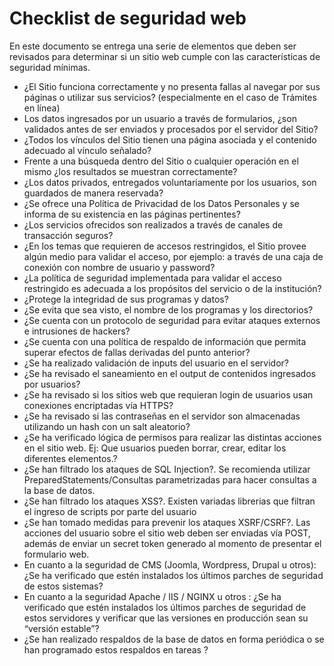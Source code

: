 Checklist de seguridad web
==========

En este documento se entrega una serie de elementos que deben ser revisados para determinar si un sitio web cumple con las características de seguridad mínimas.

* ¿El Sitio funciona correctamente y no presenta fallas al navegar por sus páginas o utilizar sus servicios? (especialmente en el caso de Trámites en línea)
*	Los datos ingresados por un usuario a través de formularios, ¿son validados antes de ser enviados y procesados por el servidor del Sitio?
*	¿Todos los vínculos del Sitio tienen una página asociada y el contenido adecuado al vínculo señalado?
*	Frente a una búsqueda dentro del Sitio o cualquier operación en el mismo ¿los resultados se muestran correctamente?
*	¿Los datos privados, entregados voluntariamente por los usuarios, son guardados de manera reservada?
*	¿Se ofrece una Política de Privacidad de los Datos Personales y se informa de su existencia en las páginas pertinentes?
*	¿Los servicios ofrecidos son realizados a través de canales de transacción seguros?
*	¿En los temas que requieren de accesos restringidos, el Sitio provee algún medio para validar el acceso, por ejemplo: a través de una caja de conexión con nombre de usuario y password?
*	¿La política de seguridad implementada para validar el acceso restringido es adecuada a los propósitos del servicio o de la institución?
*	¿Protege la integridad de sus programas y datos?
*	¿Se evita que sea visto, el nombre de los programas y los directorios?
*	¿Se cuenta con un protocolo de seguridad para evitar ataques externos e intrusiones de hackers?
*	¿Se cuenta con una política de respaldo de información que permita superar efectos de fallas derivadas del punto anterior?
*	¿Se ha realizado validación de inputs del usuario en el servidor?
*	¿Se ha revisado el saneamiento en el output de contenidos ingresados por usuarios?
*	¿Se ha revisado si los sitios web que requieran login de usuarios usan conexiones encriptadas vía HTTPS?
*	¿Se ha revisado si las contraseñas en el servidor son almacenadas utilizando un hash con un salt aleatorio?
*	¿Se ha verificado lógica de permisos para realizar las distintas acciones en el sitio web. Ej: Que usuarios pueden borrar, crear, editar los diferentes elementos.?
*	¿Se han filtrado los ataques de SQL Injection?. Se recomienda utilizar PreparedStatements/Consultas parametrizadas para hacer consultas a la base de datos.
*	¿Se han filtrado los ataques XSS?. Existen variadas librerias que filtran el ingreso de scripts por parte del usuario
*	¿Se han tomado medidas para prevenir los ataques XSRF/CSRF?. Las acciones del usuario sobre el sitio web deben ser enviadas vía POST, además de enviar un secret token generado al momento de presentar el formulario web.
*	En cuanto a la seguridad de CMS (Joomla, Wordpress, Drupal u otros): ¿Se ha verificado que estén instalados los últimos parches de seguridad de estos sistemas?
*	En cuanto a la seguridad Apache / IIS / NGINX u otros : ¿Se ha verificado que estén instalados los últimos parches de seguridad de estos servidores y verificar que las versiones en producción sean su “versión estable”?
*	¿Se han realizado respaldos de la base de datos en forma periódica o se han programado estos respaldos en tareas ?
